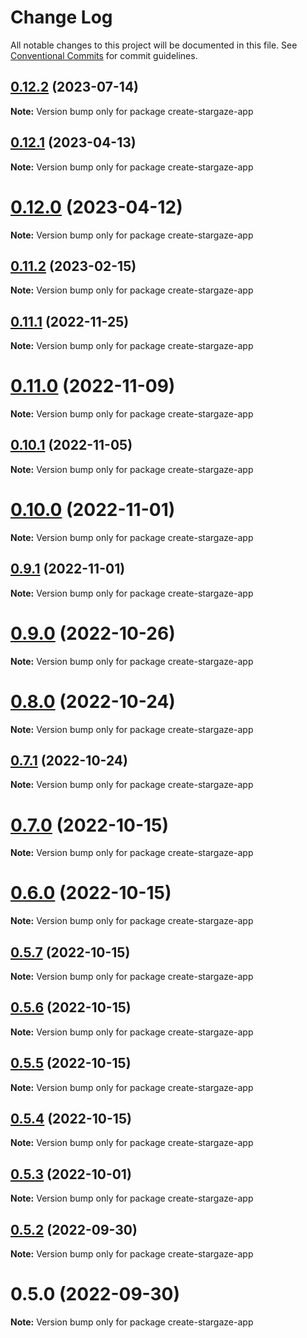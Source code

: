 # Change Log

All notable changes to this project will be documented in this file.
See [Conventional Commits](https://conventionalcommits.org) for commit guidelines.

## [0.12.2](https://github.com/cosmology-tech/create-cosmos-app/compare/create-stargaze-app@0.12.1...create-stargaze-app@0.12.2) (2023-07-14)

**Note:** Version bump only for package create-stargaze-app





## [0.12.1](https://github.com/cosmology-tech/create-cosmos-app/compare/create-stargaze-app@0.12.0...create-stargaze-app@0.12.1) (2023-04-13)

**Note:** Version bump only for package create-stargaze-app





# [0.12.0](https://github.com/cosmology-tech/create-cosmos-app/compare/create-stargaze-app@0.11.2...create-stargaze-app@0.12.0) (2023-04-12)

**Note:** Version bump only for package create-stargaze-app





## [0.11.2](https://github.com/cosmology-tech/create-cosmos-app/compare/create-stargaze-app@0.11.1...create-stargaze-app@0.11.2) (2023-02-15)

**Note:** Version bump only for package create-stargaze-app





## [0.11.1](https://github.com/cosmology-tech/create-cosmos-app/compare/create-stargaze-app@0.11.0...create-stargaze-app@0.11.1) (2022-11-25)

**Note:** Version bump only for package create-stargaze-app





# [0.11.0](https://github.com/cosmology-tech/create-cosmos-app/compare/create-stargaze-app@0.10.1...create-stargaze-app@0.11.0) (2022-11-09)

**Note:** Version bump only for package create-stargaze-app





## [0.10.1](https://github.com/cosmology-tech/create-cosmos-app/compare/create-stargaze-app@0.10.0...create-stargaze-app@0.10.1) (2022-11-05)

**Note:** Version bump only for package create-stargaze-app





# [0.10.0](https://github.com/cosmology-tech/create-cosmos-app/compare/create-stargaze-app@0.9.1...create-stargaze-app@0.10.0) (2022-11-01)

**Note:** Version bump only for package create-stargaze-app





## [0.9.1](https://github.com/cosmology-tech/create-cosmos-app/compare/create-stargaze-app@0.9.0...create-stargaze-app@0.9.1) (2022-11-01)

**Note:** Version bump only for package create-stargaze-app





# [0.9.0](https://github.com/cosmology-tech/create-cosmos-app/compare/create-stargaze-app@0.8.0...create-stargaze-app@0.9.0) (2022-10-26)

**Note:** Version bump only for package create-stargaze-app





# [0.8.0](https://github.com/cosmology-tech/create-cosmos-app/compare/create-stargaze-app@0.7.1...create-stargaze-app@0.8.0) (2022-10-24)

**Note:** Version bump only for package create-stargaze-app





## [0.7.1](https://github.com/cosmology-tech/create-cosmos-app/compare/create-stargaze-app@0.7.0...create-stargaze-app@0.7.1) (2022-10-24)

**Note:** Version bump only for package create-stargaze-app





# [0.7.0](https://github.com/cosmology-tech/create-cosmos-app/compare/create-stargaze-app@0.6.0...create-stargaze-app@0.7.0) (2022-10-15)

**Note:** Version bump only for package create-stargaze-app





# [0.6.0](https://github.com/cosmology-tech/create-cosmos-app/compare/create-stargaze-app@0.5.7...create-stargaze-app@0.6.0) (2022-10-15)

**Note:** Version bump only for package create-stargaze-app





## [0.5.7](https://github.com/cosmology-tech/create-cosmos-app/compare/create-stargaze-app@0.5.6...create-stargaze-app@0.5.7) (2022-10-15)

**Note:** Version bump only for package create-stargaze-app





## [0.5.6](https://github.com/cosmology-tech/create-cosmos-app/compare/create-stargaze-app@0.5.5...create-stargaze-app@0.5.6) (2022-10-15)

**Note:** Version bump only for package create-stargaze-app





## [0.5.5](https://github.com/cosmology-tech/create-cosmos-app/compare/create-stargaze-app@0.5.4...create-stargaze-app@0.5.5) (2022-10-15)

**Note:** Version bump only for package create-stargaze-app





## [0.5.4](https://github.com/cosmology-tech/create-cosmos-app/compare/create-stargaze-app@0.5.3...create-stargaze-app@0.5.4) (2022-10-15)

**Note:** Version bump only for package create-stargaze-app





## [0.5.3](https://github.com/cosmology-tech/create-cosmos-app/compare/create-stargaze-app@0.5.2...create-stargaze-app@0.5.3) (2022-10-01)

**Note:** Version bump only for package create-stargaze-app





## [0.5.2](https://github.com/cosmology-tech/create-cosmos-app/compare/create-stargaze-app@0.5.0...create-stargaze-app@0.5.2) (2022-09-30)

**Note:** Version bump only for package create-stargaze-app





# 0.5.0 (2022-09-30)

**Note:** Version bump only for package create-stargaze-app
